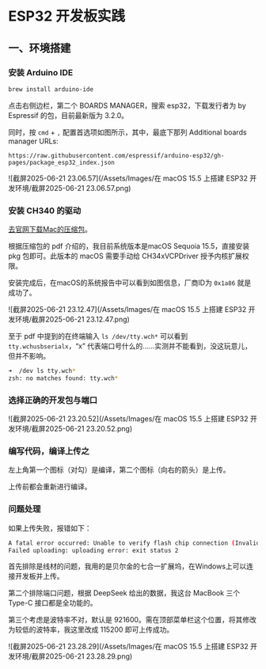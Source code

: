 # ESP32 开发板实践

## 一、环境搭建

### 安装 Arduino IDE

```bash
brew install arduino-ide
```

点击右侧边栏，第二个 BOARDS MANAGER，搜索 esp32，下载发行者为 by Espressif 的包，目前最新版为 3.2.0。

同时，按 `cmd` + `,` 配置首选项如图所示，其中，最底下那列 Additional boards manager URLs:

```
https://raw.githubusercontent.com/espressif/arduino-esp32/gh-pages/package_esp32_index.json
```

![截屏2025-06-21 23.06.57](/Assets/Images/在 macOS 15.5 上搭建 ESP32 开发环境/截屏2025-06-21 23.06.57.png)



### 安装 CH340 的驱动

[去官网下载Mac的压缩包](https://www.wch-ic.com/downloads/CH341SER_MAC_ZIP.html)。

根据压缩包的 pdf 介绍的，我目前系统版本是macOS Sequoia 15.5，直接安装 pkg 包即可。此版本的 macOS 需要手动给 CH34xVCPDriver 授予内核扩展权限。



安装完成后，在macOS的系统报告中可以看到如图信息，厂商ID为 `0x1a86` 就是成功了。

![截屏2025-06-21 23.12.47](/Assets/Images/在 macOS 15.5 上搭建 ESP32 开发环境/截屏2025-06-21 23.12.47.png)

至于 pdf 中提到的在终端输入 `ls /dev/tty.wch*` 可以看到 `tty.wchusbserialx`，“x” 代表端口号什么的......实测并不能看到，没这玩意儿，但并不影响。

```bash
➜  /dev ls tty.wch*
zsh: no matches found: tty.wch*
```



### 选择正确的开发包与端口

![截屏2025-06-21 23.20.52](/Assets/Images/在 macOS 15.5 上搭建 ESP32 开发环境/截屏2025-06-21 23.20.52.png)



### 编写代码，编译上传之

左上角第一个图标（对勾）是编译，第二个图标（向右的箭头）是上传。

上传前都会重新进行编译。



### 问题处理

如果上传失败，报错如下：

```bash
A fatal error occurred: Unable to verify flash chip connection (Invalid head of packet (0xE0): Possible serial noise or corruption.).
Failed uploading: uploading error: exit status 2
```

首先排除是线材的问题，我用的是贝尔金的七合一扩展坞，在Windows上可以连接开发板并上传。

第二个排除端口问题，根据 DeepSeek 给出的数据，我这台 MacBook 三个 Type-C 接口都是全功能的。

第三个考虑是波特率不对，默认是 921600。需在顶部菜单栏这个位置，将其修改为较低的波特率，我这里改成 115200 即可上传成功。

![截屏2025-06-21 23.28.29](/Assets/Images/在 macOS 15.5 上搭建 ESP32 开发环境/截屏2025-06-21 23.28.29.png)